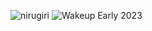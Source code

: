 ![nirugiri](https://img.shields.io/static/v1?label=nirugiri&message=1300203&color=ff69b4)
![Wakeup Early 2023](https://img.shields.io/badge/Wakeup_Early_2023-27/29-blue)
